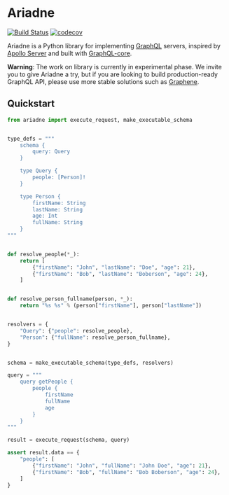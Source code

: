 # Ariadne

[![Build Status](https://travis-ci.org/mirumee/ariadne.svg?branch=master)](https://travis-ci.org/mirumee/ariadne)
[![codecov](https://codecov.io/gh/mirumee/ariadne/branch/master/graph/badge.svg)](https://codecov.io/gh/mirumee/ariadne)

Ariadne is a Python library for implementing [GraphQL](http://graphql.github.io/) servers, inspired by [Apollo Server](http://graphql.github.io/) and built with [GraphQL-core](https://github.com/graphql-python/graphql-core).

**Warning**: The work on library is currently in experimental phase. We invite you to give Ariadne a try, but if you are looking to build production-ready GraphQL API, please use more stable solutions such as [Graphene](https://github.com/graphql-python/graphene).

## Quickstart 

```python
from ariadne import execute_request, make_executable_schema


type_defs = """
    schema {
        query: Query
    }

    type Query {
        people: [Person]!
    }

    type Person {
        firstName: String
        lastName: String
        age: Int
        fullName: String
    }
"""


def resolve_people(*_):
    return [
        {"firstName": "John", "lastName": "Doe", "age": 21},
        {"firstName": "Bob", "lastName": "Boberson", "age": 24},
    ]


def resolve_person_fullname(person, *_):
    return "%s %s" % (person["firstName"], person["lastName"])


resolvers = {
    "Query": {"people": resolve_people},
    "Person": {"fullName": resolve_person_fullname},
}


schema = make_executable_schema(type_defs, resolvers)

query = """
    query getPeople {
        people {
            firstName
            fullName
            age
        }
    }
"""

result = execute_request(schema, query)

assert result.data == {
    "people": [
        {"firstName": "John", "fullName": "John Doe", "age": 21},
        {"firstName": "Bob", "fullName": "Bob Boberson", "age": 24},
    ]
}
```